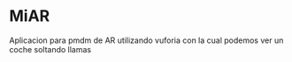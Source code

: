 # MiAR

Aplicacion para pmdm  de AR utilizando vuforia con la cual podemos ver un coche soltando llamas

